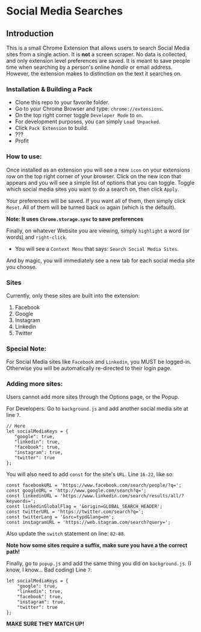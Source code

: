 # Social Media Searches

## Introduction
This is a small Chrome Extension that allows users to search Social Media sites from a single action. It is **not** a screen 
scraper. No data is collected, and only extension level preferences are saved. It is meant to save people time when searching by
a person's online _handle_ or email address. However, the extension makes to distinction on the text it searches on. 

### Installation & Building a Pack
- Clone this repo to your favorite folder.
- Go to your Chrome Browser and type: `chrome://extensions`. 
- On the top right corner toggle `Developer Mode` to `on`. 
- For development purposes, you can simply `Load Unpacked`.
- Click `Pack Extension` to build. 
- ??? 
- Profit


### How to use:
Once installed as an extension you will see a new `icon` on your extensions row on the top right corner of your browser. 
Click on the new icon that appears and you will see a simple list of options that you can toggle. Toggle which social media sites
you want to do a search on, then click `Apply`. 

Your preferences will be saved. If you want all of them, then simply click `Reset`. All of them will be turned back `on` again (which is the default). 

**Note: It uses `Chrome.storage.sync` to save preferences**

Finally, on whatever Website you are viewing, simply `highlight` a word (or words) and `right-click`. 
 - You will see a `Context Menu` that says: `Search Social Media Sites`. 
 
 And by magic, you will immediately see a new tab for each social media site you choose. 
 
 ### Sites
 Currently, only these sites are built into the extension:
 1. Facebook
 2. Google
 3. Instagram
 4. Linkedin
 5. Twitter
 
 ### Special Note:
 For Social Media sites like `Facebook` and `Linkedin`, you MUST be logged-in. Otherwise you will be automatically 
 re-directed to their login page. 
 
 ### Adding more sites:
 Users cannot add more sites through the Options page, or the Popup. 
 
 For Developers: Go to `background.js` and add another social media site at line `7`. 
 ```
 // Here
let socialMediaKeys = {
    "google": true,
    "linkedin": true,
    "facebook": true,
    "instagram": true,
    "twitter": true
};
```

You will also need to add `const` for the site's `URL`. Line `16-22`, like so:
```
const facebookURL = 'https://www.facebook.com/search/people/?q=';
const googleURL = 'http://www.google.com/search?q=';
const linkedinURL = 'https://www.linkedin.com/search/results/all/?keywords=';
const linkedinGlobalFlag = '&origin=GLOBAL_SEARCH_HEADER';
const twitterURL = 'https://twitter.com/search?q=';
const twitterLang = '&src=typd&lang=en';
const instagramURL = 'https://web.stagram.com/search?query=';
```

Also update the `switch` statement on line: `82-88`. 

**Note how some sites require a suffix, make sure you have a the correct path!**

Finally, go to `popup.js` and add the same thing you did on `background.js`. (I know, I know... Bad coding)
Line `7`:
```
let socialMediaKeys = {
    "google": true,
    "linkedin": true,
    "facebook": true,
    "instagram": true,
    "twitter": true
};
```
**MAKE SURE THEY MATCH UP!**